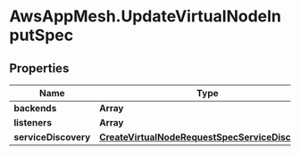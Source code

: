 # AwsAppMesh.UpdateVirtualNodeInputSpec

## Properties

Name | Type | Description | Notes
------------ | ------------- | ------------- | -------------
**backends** | **Array** |  | [optional] 
**listeners** | **Array** |  | [optional] 
**serviceDiscovery** | [**CreateVirtualNodeRequestSpecServiceDiscovery**](CreateVirtualNodeRequestSpecServiceDiscovery.md) |  | [optional] 


